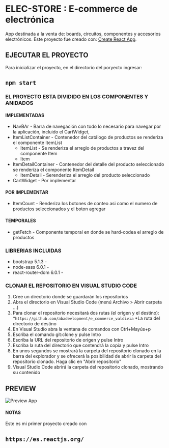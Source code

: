 # ELEC-STORE : E-commerce de electrónica

App destinada a la venta de: boards, circuitos, componentes y accesorios electrónicos.
Este proyecto fue creado con: [Create React App](https://github.com/facebook/create-react-app).

## EJECUTAR EL PROYECTO

Para inicializar el proyecto, en el directorio del poryecto ingresar:

## `npm start`

### EL PROYECTO ESTA DIVIDIDO EN LOS COMPONENTES Y ANIDADOS

#### IMPLEMENTADAS

* NavBAr - Barra de navegación con todo lo necesario para navegar por la aplicación, incluido el CartWidget, 
* ItemListContainer - Contenedor del catálogo de productos se renderiza el componente ItemList 
  * ItemList - Se renderiza el arreglo de productos a travez del componente Item
  * Item
* ItemDetailContainer - Contenedor del detalle del producto seleccionado se renderiza el componente ItemDetail
  * ItemDetail - Serenderiza el arreglo del producto seleccionado 
* CartWidget - Por implementar

#### POR IMPLEMENTAR

* ItemCount - Renderiza los botones de conteo asi como el numero de productos seleccionados y el boton agregar

#### TEMPORALES

* getFetch - Componente temporal en donde se hard-codea el arreglo de productos

### LIBRERIAS INCLUIDAS

* bootstrap 5.1.3 -
* node-sass 6.0.1 -
* react-router-dom 6.0.1 - 

### CLONAR EL REPOSITORIO EN VISUAL STUDIO CODE

1. Cree un directorio donde se guardarán los repositorios
2. Abra el directorio en Visual Studio Code (menú Archivo > Abrir carpeta ...)
3. Para clonar el repositorio necesitará dos rutas (el origen y el destino):
    *`https://github.com/abadevlopment/e_commerce_valdivia`
    *La ruta del directorio de destino
4. En Visual Studio abra la ventana de comandos con Ctrl+Mayús+p
5. Escriba el comando git:clone y pulse Intro
6. Escriba la URL del repositorio de origen y pulse Intro
7. Escriba la ruta del directorio que contendrá la copia y pulse Intro
8. En unos segundos se mostrará la carpeta del repositorio clonado en la barra del explorador y se ofrecerá la posibilidad de abrir la carpeta del repositorio clonado. Haga clic en "Abrir repositorio"
9. Visual Studio Code abrirá la carpeta del repositorio clonado, mostrando su contenido 

## PREVIEW

![Preview App](https://res.cloudinary.com/dvinxey2w/image/upload/v1636834667/ARDUINO/PREVIEW_jgxlie.png)

#### NOTAS

Este es mi primer proyecto creado con 
## `https://es.reactjs.org/`